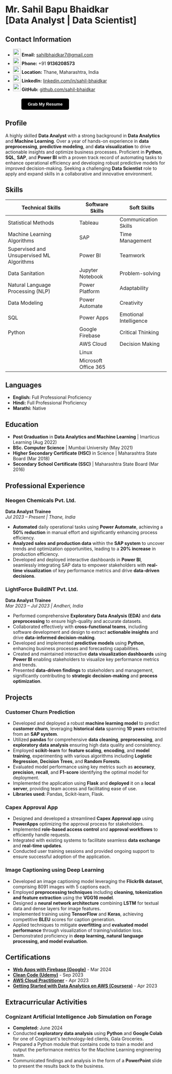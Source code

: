 # Mr. Sahil Bapu Bhaidkar<br>[Data Analyst | Data Scientist]
## Contact Information
- **<img src="https://img.icons8.com/?size=100&id=DW1F1r7XLu9m&format=png&color=000000" width="24" height="24"/> Email:** [sahilbhaidkar7@gmail.com](mailto:sahilbhaidkar7@gmail.com)
- **<img src="https://img.icons8.com/?size=100&id=96668&format=png&color=000000" width="24" height="24"/> Phone:** +91 <b>9136208573</b>
- **<img src="https://img.icons8.com/?size=100&id=0D18hLDbv2qZ&format=png&color=000000" width="24" height="24"/> Location:** Thane, Maharashtra, India
- **<img src="https://img.icons8.com/?size=100&id=TbYB18NajuPX&format=png&color=000000" width="24" height="24"/> LinkedIn:** [linkedin.com/in/sahil-bhaidkar](https://www.linkedin.com/in/sahil-bhaidkar)
- **<img src="https://img.icons8.com/?size=100&id=NmJSSOvL7xYu&format=png&color=000000" width="24" height="24"/> GitHub:** [github.com/sahil-bhaidkar](https://github.com/sahil-bhaidkar)

<a href="https://flowcv.com/resume/0iss5cpans" download="Sahil_Bapu_Bhaidkar_Resume.pdf" target="_blank">
  <button style="padding: 10px 20px; background-color: #000000; color: white; border: none; border-radius: 5px; cursor: pointer; display: flex; align-items: center;margin-top: 20px; margin-left: 50px"><b>Grab My Resume</b>
  </button>
</a>

## Profile
A highly skilled **Data Analyst** with a strong background in **Data Analytics** and **Machine Learning**. Over a year of hands-on experience in **data preprocessing**, **predictive modeling**, and **data visualization** to drive actionable insights and optimize business processes. Proficient in **Python**, **SQL**, **SAP**, and **Power BI** with a proven track record of automating tasks to enhance operational efficiency and developing robust predictive models for improved decision-making. Seeking a challenging **Data Scientist** role to apply and expand skills in a collaborative and innovative environment.

## Skills

| Technical Skills                              | Software Skills            | Soft Skills             |
| --------------------------------------------- | -------------------------- | ----------------------- |
| Statistical Methods                           | Tableau                    | Communication Skills    |
| Machine Learning Algorithms                   | SAP                        | Time Management         |
| Supervised and Unsupervised ML Algorithms     | Power BI                   | Teamwork                |
| Data Sanitation                               | Jupyter Notebook           | Problem-solving         |
| Natural Language Processing (NLP)             | Power Platform             | Adaptability            |
| Data Modeling                                 | Power Automate             | Creativity              |
| SQL                                           | Power Apps                 | Emotional Intelligence  |
| Python                                        | Google Firebase            | Critical Thinking       |
|                                               | AWS Cloud                  | Decision Making         |
|                                               | Linux                      |                         |
|                                               | Microsoft Office 365       |                         |

## Languages
- **English:** Full Professional Proficiency
- **Hindi:** Full Professional Proficiency
- **Marathi:** Native

## Education
- **Post Graduation** in **Data Analytics and Machine Learning** | Imarticus Learning (Aug 2022)
- **BSc. Computer Science** | Mumbai University (May 2021)
- **Higher Secondary Certificate (HSC)** in Science | Maharashtra State Board (Mar 2018)
- **Secondary School Certificate (SSC)** | Maharashtra State Board (Mar 2016)

## Professional Experience

### Neogen Chemicals Pvt. Ltd.
**Data Analyst Trainee**  
*Jul 2023 – Present | Thane, India*
- **Automated** daily operational tasks using **Power Automate**, achieving a **50% reduction** in manual effort and significantly enhancing process efficiency.
- **Analyzed sales and production data** within the **SAP system** to uncover trends and optimization opportunities, leading to a **20% increase** in production efficiency.
- Developed and deployed interactive dashboards in **Power BI**, seamlessly integrating SAP data to empower stakeholders with **real-time visualization** of key performance metrics and drive **data-driven decisions**.

### LightForce BuildINT Pvt. Ltd.
**Data Analyst Trainee**  
*Mar 2023 – Jul 2023 | Andheri, India*
- Performed comprehensive **Exploratory Data Analysis (EDA)** and **data preprocessing** to ensure high-quality and accurate datasets.
- Collaborated effectively with **cross-functional teams**, including software development and design to extract **actionable insights** and drive **data-informed decision-making**.
- Developed and implemented **predictive models** using **Python**, enhancing business processes and forecasting capabilities.
- Created and maintained interactive **data visualization dashboards** using **Power BI** enabling stakeholders to visualize key performance metrics and trends.
- Presented **data-driven findings** to stakeholders and management, significantly contributing to **strategic decision-making** and **process optimization**.

## Projects

### Customer Churn Prediction
- Developed and deployed a robust **machine learning model** to predict **customer churn**, leveraging **historical data** spanning **10 years** extracted from an **SAP system**.
- Utilized **pandas** for comprehensive **data cleaning**, **preprocessing**, and **exploratory data analysis** ensuring high data quality and consistency.
- Employed **scikit-learn** for **feature scaling**, **encoding**, and **model training**, experimenting with various algorithms including **Logistic Regression**, **Decision Trees**, and **Random Forests**.
- Evaluated model performance using key metrics such as **accuracy**, **precision**, **recall**, and **F1-score** identifying the optimal model for deployment.
- Implemented the application using **Flask** and **deployed** it on a **local server**, providing team access and facilitating ease of use.
- **Libraries used:** Pandas, Scikit-learn, Flask.

### Capex Approval App
- Designed and developed a streamlined **Capex Approval app** using **PowerApps** optimizing the approval process for stakeholders.
- Implemented **role-based access control** and **approval workflows** to efficiently handle requests.
- Integrated with existing systems to facilitate seamless **data exchange** and **real-time updates**.
- Conducted user training sessions and provided ongoing support to ensure successful adoption of the application.

### Image Captioning using Deep Learning
- Developed an image captioning model leveraging the **Flickr8k dataset**, comprising 8091 images with 5 captions each.
- Employed **preprocessing techniques** including **cleaning, tokenization and feature extraction** using the **VGG16 model**.
- Designed a **neural network architecture** combining **LSTM** for textual data and dense layers for image features.
- Implemented training using **TensorFlow** and **Keras**, achieving competitive **BLEU** scores for caption generation.
- Applied techniques to mitigate **overfitting** and **evaluated model performance** through visualization of training/validation loss.
- Demonstrated proficiency in **deep learning, natural language processing, and model evaluation**.

## Certifications
- **[Web Apps with Firebase (Google)](https://developers.google.com/profile/badges/playlists/firebase/web-apps-with-firebase)** - Mar 2024 
- **[Clean Code (Udemy)](https://www.udemy.com/certificate/UC-513da9db-b398-4e96-8bb9-f87e58a29fc0/)** - Sep 2023
- **[AWS Cloud Practitioner](https://www.credly.com/badges/f4686b7f-b718-445e-848d-e3b8e02c29c5)** - Apr 2023
- **[Getting Started with Data Analytics on AWS (Coursera)](https://coursera.org/share/7ba06e72ff4aa5d885f74c9cd226db00)** - Apr 2023

## Extracurricular Activities
### Cognizant Artificial Intelligence Job Simulation on Forage
- **Completed:** June 2024
- Conducted **exploratory data analysis** using **Python** and **Google Colab** for one of Cognizant's technology-led clients, Gala Groceries.
- Prepared a Python module that contains code to train a model and output the performance metrics for the Machine Learning engineering team.
- Communicated findings and analysis in the form of a **PowerPoint** slide to present the results back to the business.